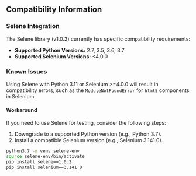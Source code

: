 ## Compatibility Information

### Selene Integration

The Selene library (v1.0.2) currently has specific compatibility requirements:

- **Supported Python Versions:** 2.7, 3.5, 3.6, 3.7
- **Supported Selenium Versions:** <4.0.0

### Known Issues

Using Selene with Python 3.11 or Selenium >=4.0.0 will result in compatibility errors, such as the `ModuleNotFoundError` for `html5` components in Selenium.  

#### Workaround

If you need to use Selene for testing, consider the following steps:
1. Downgrade to a supported Python version (e.g., Python 3.7).
2. Install a compatible Selenium version (e.g., Selenium 3.141.0).

```bash
python3.7 -m venv selene-env
source selene-env/bin/activate
pip install selene==1.0.2
pip install selenium==3.141.0
